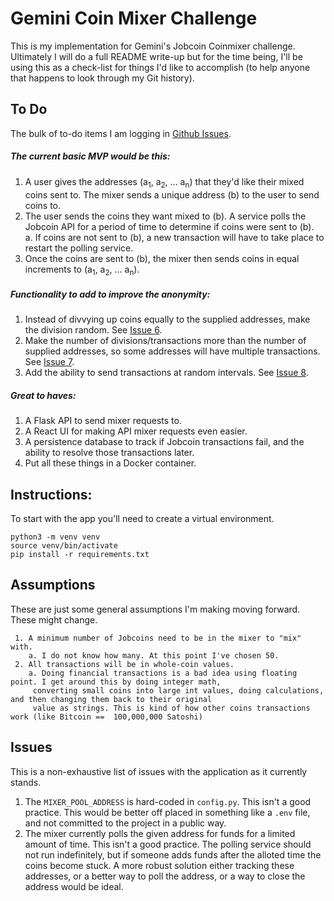 # Gemini Coin Mixer Challenge

This is my implementation for Gemini's Jobcoin Coinmixer challenge. Ultimately I will do a 
full README write-up but for the time being, I'll be using this as a check-list
for things I'd like to accomplish (to help anyone that happens to look through my Git history).

## To Do
The bulk of to-do items I am logging in [Github Issues](https://github.com/nldoty/gemini-coinmixer-challenge/issues).       

##### The current basic MVP would be this:    
  1. A user gives the addresses (a<sub>1</sub>, a<sub>2</sub>, ... a<sub>n</sub>) that they'd like their mixed coins sent 
  to. The mixer sends a unique address (b) to the user to send coins to. 
  2. The user sends the coins they want mixed to (b). A service polls the Jobcoin API for a period of time to 
  determine if coins were sent to (b).     
    a. If coins are not sent to (b), a new transaction will have to take place to restart the polling service.
  3. Once the coins are sent to (b), the mixer then sends coins in equal increments to (a<sub>1</sub>, a<sub>2</sub>, ... a<sub>n</sub>).
     

##### Functionality to add to improve the anonymity:      
 
  1. Instead of divvying up coins equally to the supplied addresses, make the division random. See [Issue 6](https://github.com/nldoty/gemini-coinmixer-challenge/issues/6).
  2. Make the number of divisions/transactions more than the number of supplied addresses, so some addresses will have multiple transactions. See [Issue 7](https://github.com/nldoty/gemini-coinmixer-challenge/issues/7).
  3. Add the ability to send transactions at random intervals. See [Issue 8](https://github.com/nldoty/gemini-coinmixer-challenge/issues/8).


##### Great to haves:     
     
  1. A Flask API to send mixer requests to.
  2. A React UI for making API mixer requests even easier.
  3. A persistence database to track if Jobcoin transactions fail, and the ability to resolve those transactions later.
  4. Put all these things in a Docker container.
  
  
## Instructions:     
To start with the app you'll need to create a virtual environment.      
```
python3 -m venv venv      
source venv/bin/activate      
pip install -r requirements.txt        
```

## Assumptions       
These are just some general assumptions I'm making moving forward. These might change.
     
     1. A minimum number of Jobcoins need to be in the mixer to "mix" with.
        a. I do not know how many. At this point I've chosen 50.
     2. All transactions will be in whole-coin values. 
        a. Doing financial transactions is a bad idea using floating point. I get around this by doing integer math,
         converting small coins into large int values, doing calculations, and then changing them back to their original
         value as strings. This is kind of how other coins transactions work (like Bitcoin ==  100,000,000 Satoshi)

## Issues
This is a non-exhaustive list of issues with the application as it currently stands.

  1. The `MIXER_POOL_ADDRESS` is hard-coded in `config.py`. This isn't a good practice. This would be better off placed 
  in something like a `.env` file, and not committed to the project in a public way. 
  2. The mixer currently polls the given address for funds for a limited amount of time. This isn't a good practice. The 
  polling service should not run indefinitely, but if someone adds funds after the alloted time the coins become stuck. 
  A more robust solution either tracking these addresses, or a better way to poll the address, or a way to close the address
  would be ideal. 
